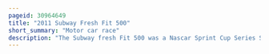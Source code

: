 ```yaml
---
pageid: 30964649
title: "2011 Subway Fresh Fit 500"
short_summary: "Motor car race"
description: "The Subway fresh Fit 500 was a Nascar Sprint Cup Series Stock Car Race held at phoenix international Raceway in avondale Arizona on february 27 2011. Contested over 312 Laps it was the second Race of the 2011 Season and won by Jeff Gordon for Hendrick Motorsports. Joe Gibbs racing's kyle Busch finished second while Gordon's Teammate Jimmie Johnson finished third."
---
```

